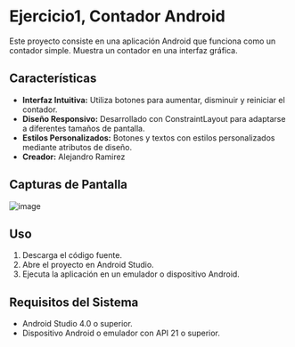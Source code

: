 # Ejercicio1, Contador Android

Este proyecto consiste en una aplicación Android que funciona como un contador simple. Muestra un contador en una interfaz gráfica.

## Características

- **Interfaz Intuitiva:** Utiliza botones para aumentar, disminuir y reiniciar el contador.
- **Diseño Responsivo:** Desarrollado con ConstraintLayout para adaptarse a diferentes tamaños de pantalla.
- **Estilos Personalizados:** Botones y textos con estilos personalizados mediante atributos de diseño.
- **Creador:** Alejandro Ramirez

## Capturas de Pantalla

![image](https://github.com/aleramiirez/RamirezLuqueM01/assets/121113496/e442d9d3-1a46-4560-a154-c6de35d40184)

## Uso

1. Descarga el código fuente.
2. Abre el proyecto en Android Studio.
3. Ejecuta la aplicación en un emulador o dispositivo Android.

## Requisitos del Sistema

- Android Studio 4.0 o superior.
- Dispositivo Android o emulador con API 21 o superior.




